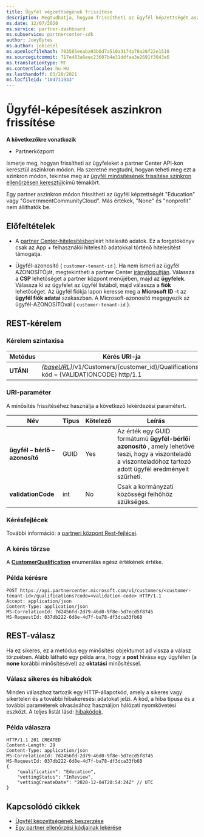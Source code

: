 ```yaml
---
title: Ügyfél végzettségének frissítése
description: Megtudhatja, hogyan frissítheti az ügyfél képzettségét aszinkron szűréssel vagy átvilágítással, beleértve a profilhoz társított címeket is.
ms.date: 12/07/2020
ms.service: partner-dashboard
ms.subservice: partnercenter-sdk
author: JoeyBytes
ms.author: jobiesel
ms.openlocfilehash: 703585eeaba93b6d7a510a3174a78a28f22e1510
ms.sourcegitcommit: 717e483a6eec23607b4e31ddfaa3e2691f3043e6
ms.translationtype: MT
ms.contentlocale: hu-HU
ms.lasthandoff: 03/20/2021
ms.locfileid: "104711933"
---
```

# <a name="update-a-customers-qualifications-asynchronously"></a>Ügyfél-képesítések aszinkron frissítése

**A következőkre vonatkozik**

- Partnerközpont

Ismerje meg, hogyan frissítheti az ügyfeleket a partner Center API-kon keresztül aszinkron módon. Ha szeretné megtudni, hogyan teheti meg ezt a szinkron módon, tekintse meg az [ügyfél minősítésének frissítése szinkron ellenőrzésen keresztül](update-customer-qualification-synchronous.md)című témakört.

Egy partner aszinkron módon frissítheti az ügyfél képzettségét "Education" vagy "GovernmentCommunityCloud". Más értékek, "None" és "nonprofit" nem állíthatók be.

## <a name="prerequisites"></a>Előfeltételek

- A [partner Center-hitelesítésben](partner-center-authentication.md)leírt hitelesítő adatok. Ez a forgatókönyv csak az App + felhasználói hitelesítő adatokkal történő hitelesítést támogatja.

- Ügyfél-azonosító ( `customer-tenant-id` ). Ha nem ismeri az ügyfél AZONOSÍTÓját, megtekintheti a partner Center [irányítópultján](https://partner.microsoft.com/dashboard). Válassza a **CSP** lehetőséget a partner központ menüjében, majd az **ügyfelek**. Válassza ki az ügyfelet az ügyfél listából, majd válassza a **fiók** lehetőséget. Az ügyfél fiókja lapon keresse meg a **Microsoft ID** -t az **ügyfél fiók adatai** szakaszban. A Microsoft-azonosító megegyezik az ügyfél-AZONOSÍTÓval ( `customer-tenant-id` ).

## <a name="rest-request"></a>REST-kérelem

### <a name="request-syntax"></a>Kérelem szintaxisa

| Metódus  | Kérés URI-ja                                                                                             |
|---------|---------------------------------------------------------------------------------------------------------|
| **UTÁNI** | [*{baseURL}*](partner-center-rest-urls.md)/v1/Customers/{customer_id}/Qualifications? kód = {VALIDATIONCODE} http/1.1 |

### <a name="uri-parameter"></a>URI-paraméter

A minősítés frissítéséhez használja a következő lekérdezési paramétert.

| Név                   | Típus | Kötelező | Leírás                                                                                                                                            |
|------------------------|------|----------|--------------------------------------------------------------------------------------------------------------------------------------------------------|
| **ügyfél – bérlő – azonosító** | GUID | Yes      | Az érték egy GUID formátumú **ügyfél-bérlői azonosító** , amely lehetővé teszi, hogy a viszonteladó a viszonteladóhoz tartozó adott ügyfél eredményeit szűrheti. |
| **validationCode**     | int  | No       | Csak a kormányzati közösségi felhőhöz szükséges.                                                                                                            |

### <a name="request-headers"></a>Kérésfejlécek

További információ: a [partneri központ Rest-fejlécei](headers.md).

### <a name="request-body"></a>A kérés törzse

A [**CustomerQualification**](/dotnet/api/microsoft.store.partnercenter.models.customers.customerqualification) enumerálás egész értékének értéke.

### <a name="request-example"></a>Példa kérésre

```http
POST https://api.partnercenter.microsoft.com/v1/customers/<customer-tenant-id>/qualifications?code=<validation-code> HTTP/1.1
Accept: application/json
Content-Type: application/json
MS-CorrelationId: 7d2456fd-2d79-46d0-9f8e-5d7ecd5f8745
MS-RequestId: 037db222-6d8e-4d7f-ba78-df3dca33fb68

```

## <a name="rest-response"></a>REST-válasz

Ha ez sikeres, ez a metódus egy minősítési objektumot ad vissza a válasz törzsében. Alább látható egy példa arra, hogy a **post** hívása egy ügyfélen (a **none** korábbi minősítésével) az **oktatási** minősítéssel.

### <a name="response-success-and-error-codes"></a>Válasz sikeres és hibakódok

Minden válaszhoz tartozik egy HTTP-állapotkód, amely a sikeres vagy sikertelen és a további hibakeresési adatokat jelzi. A kód, a hiba típusa és a további paraméterek olvasásához használjon hálózati nyomkövetési eszközt. A teljes listát lásd: [hibakódok](error-codes.md).

### <a name="response-example"></a>Példa válaszra

```http
HTTP/1.1 201 CREATED
Content-Length: 29
Content-Type: application/json
MS-CorrelationId: 7d2456fd-2d79-46d0-9f8e-5d7ecd5f8745
MS-RequestId: 037db222-6d8e-4d7f-ba78-df3dca33fb68
{
    "qualification": "Education",
    "vettingStatus": "InReview",
    "vettingCreateDate": "2020-12-04T20:54:24Z" // UTC
}
```

## <a name="related-articles"></a>Kapcsolódó cikkek

- [Ügyfél képzettségének beszerzése](./get-customer-qualification-asynchronous.md)
- [Egy partner ellenőrzési kódjainak lekérése](get-a-partner-s-validation-codes.md)